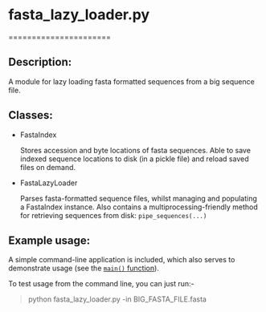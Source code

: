 # fasta_lazy_loader.py
======================

## Description:

A module for lazy loading fasta formatted sequences from a big
sequence file.

## Classes:

  * FastaIndex

    Stores accession and byte locations of fasta sequences. Able to save
    indexed sequence locations to disk (in a pickle file) and reload saved
    files on demand.
    
  * FastaLazyLoader

    Parses fasta-formatted sequence files, whilst managing and populating
    a FastaIndex instance. Also contains a multiprocessing-friendly method
    for retrieving sequences from disk: `pipe_sequences(...)`


## Example usage:

A simple command-line application is included, which also serves to
demonstrate usage (see the [`main()` function][1]).


To test usage from the command line, you can just run:-

  > python fasta_lazy_loader.py -in BIG_FASTA_FILE.fasta

[1]: https://github.com/alexleach/fasta_lazy_loader/blob/master/fasta_lazy_loader.py#L474 "fasta_lazy_loader.main"
